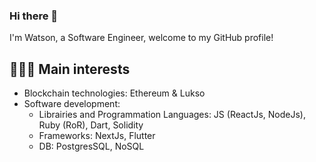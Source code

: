 ### Hi there 👋

I'm Watson, a Software Engineer, welcome to my GitHub profile! 

## 👨🏻‍💻 Main interests

- Blockchain technologies: Ethereum & Lukso
- Software development:
  * Librairies and Programmation Languages: JS (ReactJs, NodeJs), Ruby (RoR), Dart, Solidity
  * Frameworks: NextJs, Flutter
  * DB: PostgresSQL, NoSQL 


<!--
**waymaiker/waymaiker** is a ✨ _special_ ✨ repository because its `README.md` (this file) appears on your GitHub profile.

Here are some ideas to get you started:

- 🔭 I’m currently working on ...
- 🌱 I’m currently learning ...
- 👯 I’m looking to collaborate on ...
- 🤔 I’m looking for help with ...
- 💬 Ask me about ...
- 📫 How to reach me: ...
- 😄 Pronouns: ...
- ⚡ Fun fact: ...
-->
